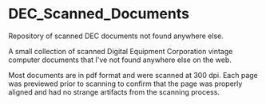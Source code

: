 # DEC_Scanned_Documents
Repository of scanned DEC documents not found anywhere else.

A small collection of scanned Digital Equipment Corporation vintage computer documents that I've not found anywhere else on the web.

Most documents are in pdf format and were scanned at 300 dpi. Each page was previewed prior to scanning to confirm that the page was properly aligned and had no strange artifacts from the scanning process.
